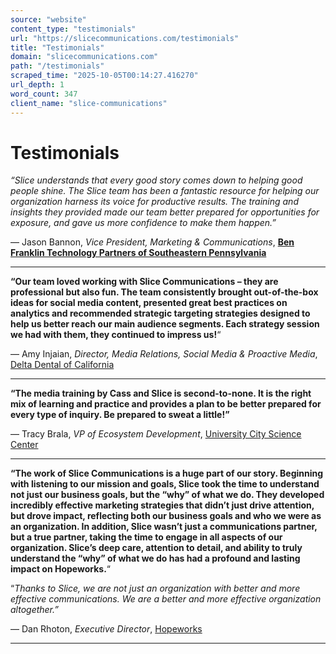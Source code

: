 ```yaml
---
source: "website"
content_type: "testimonials"
url: "https://slicecommunications.com/testimonials"
title: "Testimonials"
domain: "slicecommunications.com"
path: "/testimonials"
scraped_time: "2025-10-05T00:14:27.416270"
url_depth: 1
word_count: 347
client_name: "slice-communications"
---
```


# Testimonials

_“Slice understands that every good story comes down to helping good people shine. The Slice team has been a fantastic resource for helping our organization harness its voice for productive results. The training and insights they provided made our team better prepared for opportunities for exposure, and gave us more confidence to make them happen.”_

— Jason Bannon, _Vice President, Marketing & Communications_, **[Ben Franklin Technology Partners of Southeastern Pennsylvania](https://www.sep.benfranklin.org/)**

* * *

__“Our team loved working with Slice Communications – they are professional but also fun. The team consistently brought out-of-the-box ideas for social media content, presented great best practices on analytics and recommended strategic targeting strategies designed to help us better reach our main audience segments. Each strategy session we had with them, they continued to impress us!__“

— Amy Injaian, _Director, Media Relations, Social Media & Proactive Media_, [Delta Dental of California](https://www1.deltadentalins.com)

* * *

__“The media training by Cass and Slice is second-to-none. It is the right mix of learning and practice and provides a plan to be better prepared for every type of inquiry. Be prepared to sweat a little!”__

— Tracy Brala, _VP of Ecosystem Development_, [University City Science Center](https://sciencecenter.org/)

* * *

__“The work of Slice Communications is a huge part of our story. Beginning with listening to our mission and goals, Slice took the time to understand not just our business goals, but the “why” of what we do. They developed incredibly effective marketing strategies that didn’t just drive attention, but drove impact, reflecting both our business goals and who we were as an organization. In addition, Slice wasn’t just a communications partner, but a true partner, taking the time to engage in all aspects of our organization. Slice’s deep care, attention to detail, and ability to truly understand the “why” of what we do has had a profound and lasting impact on Hopeworks.__“

“_Thanks to Slice, we are not just an organization with better and more effective communications. We are a better and more effective organization altogether.”_

— Dan Rhoton, _Executive Director_, [Hopeworks](https://hopeworks.org)

* * *